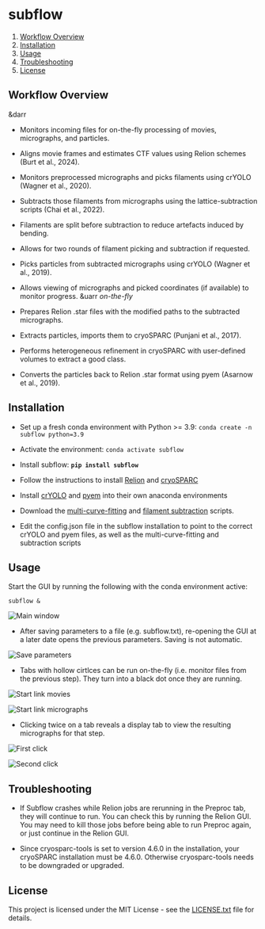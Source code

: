 # subflow

1. [Workflow Overview](#workflow)
2. [Installation](#installation)
3. [Usage](#usage)
4. [Troubleshooting](#troubleshooting)
5. [License](#license)

## Workflow Overview<a name="workflow"></a>
&darr
* Monitors incoming files for on-the-fly processing of movies, micrographs, and particles.

* Aligns movie frames and estimates CTF values using Relion schemes (Burt et al., 2024).

* Monitors preprocessed micrographs and picks filaments using crYOLO (Wagner et al., 2020).

* Subtracts those filaments from micrographs using the lattice-subtraction scripts (Chai et al., 2022).

* Filaments are split before subtraction to reduce artefacts induced by bending.

* Allows for two rounds of filament picking and subtraction if requested.

* Picks particles from subtracted micrographs using crYOLO (Wagner et al., 2019).

* Allows viewing of micrographs and picked coordinates (if available) to monitor progress.
&uarr *on-the-fly*

* Prepares Relion .star files with the modified paths to the subtracted micrographs.

* Extracts particles, imports them to cryoSPARC (Punjani et al., 2017).

* Performs heterogeneous refinement in cryoSPARC with user-defined volumes to extract a good class.

* Converts the particles back to Relion .star format using pyem (Asarnow et al., 2019).

## Installation<a name="installation"></a>

* Set up a fresh conda environment with Python >= 3.9: `conda create -n subflow python=3.9`

* Activate the environment: `conda activate subflow`

* Install subflow: **`pip install subflow`**

* Follow the instructions to install [Relion](https://github.com/3dem/relion) and [cryoSPARC](https://guide.cryosparc.com/)

* Install [crYOLO](https://cryolo.readthedocs.io/en/stable/index.html) and [pyem](https://github.com/asarnow/pyem) into their own anaconda environments

* Download the [multi-curve-fitting](https://github.com/PengxinChai/multi-curve-fitting) and [filament subtraction](https://github.com/PengxinChai/tubulin-lattice-subtraction) scripts.

* Edit the config.json file in the subflow installation to point to the correct crYOLO and pyem files, as well as the multi-curve-fitting and subtraction scripts

## Usage<a name="usage"></a>

Start the GUI by running the following with the conda environment active:

```
subflow &
```

![Main window](https://github.com/sami-chaaban/subflow/blob/main/examples/Main-window.png?raw=true "Main window")

* After saving parameters to a file (e.g. subflow.txt), re-opening the GUI at a later date opens the previous parameters. Saving is not automatic.

![Save parameters](https://github.com/sami-chaaban/subflow/blob/main/examples/Save-parameters.png?raw=true "Save parameters")

* Tabs with hollow cirtlces can be run on-the-fly (i.e. monitor files from the previous step). They turn into a black dot once they are running.

![Start link movies](https://github.com/sami-chaaban/subflow/blob/main/examples/Start-link-movies.png?raw=true "Start link movies")

![Start link micrographs](https://github.com/sami-chaaban/subflow/blob/main/examples/Start-link-micrographs.png?raw=true "Start link micrographs")

* Clicking twice on a tab reveals a display tab to view the resulting micrographs for that step.

![First click](https://github.com/sami-chaaban/subflow/blob/main/examples/Link-micrographs.png?raw=true "First click")

![Second click](https://github.com/sami-chaaban/subflow/blob/main/examples/Display-micrographs.png?raw=true "Second click")

## Troubleshooting<a name="troubleshooting"></a>

* If Subflow crashes while Relion jobs are rerunning in the Preproc tab, they will continue to run. You can check this by running the Relion GUI. You may need to kill those jobs before being able to run Preproc again, or just continue in the Relion GUI.

* Since cryosparc-tools is set to version 4.6.0 in the installation, your cryoSPARC installation must be 4.6.0. Otherwise cryosparc-tools needs to be downgraded or upgraded.

## License<a name="license"></a>

This project is licensed under the MIT License - see the [LICENSE.txt](https://github.com/sami-chaaban/alphascreen/blob/main/LICENSE.txt) file for details.

